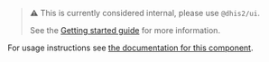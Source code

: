 > :warning:
> This is currently considered internal, please use `@dhis2/ui`.
>
> See the [Getting started
> guide](https://github.com/dhis2/ui/blob/master/docs/getting-started.md)
> for more information.

For usage instructions see [the documentation for this component](https://ui.dhis2.nu/components/pagination).
